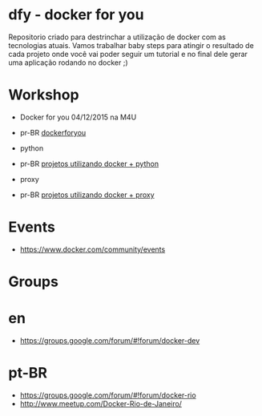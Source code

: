 # dfy - docker for you
Repositorio criado para destrinchar a utilização de docker com as tecnologias atuais. 
Vamos trabalhar baby steps para atingir o resultado de cada projeto onde você vai poder seguir um tutorial e no final dele gerar uma aplicação rodando no docker ;)

# Workshop
- Docker for you 04/12/2015 na M4U
 - pr-BR [ dockerforyou ](https://github.com/rtancman/dfy/tree/master/workshop/pt-BR/dockerforyou/workshop)

- python 
 - pr-BR [ projetos utilizando docker + python ](https://github.com/rtancman/dfy/tree/master/workshop/pt-BR/python)

- proxy  
 - pr-BR [ projetos utilizando docker + proxy ](https://github.com/rtancman/dfy/tree/master/workshop/pt-BR/proxy)

# Events
- https://www.docker.com/community/events 

# Groups

# en
- https://groups.google.com/forum/#!forum/docker-dev

# pt-BR
- https://groups.google.com/forum/#!forum/docker-rio
- http://www.meetup.com/Docker-Rio-de-Janeiro/